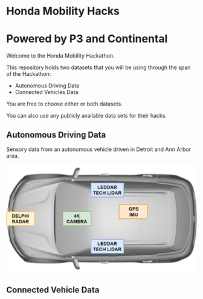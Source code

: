 # Honda Mobility Hacks

# Powered by P3 and Continental

Welcome to the Honda Mobility Hackathon. 

This repository holds two datasets that you will be using through the span of the Hackathon:

-  Autonomous Driving Data
- Connected Vehicles Data

You are free to choose either or both datasets. 

You can also use any publicly available data sets for their hacks.

## Autonomous Driving Data

Sensory data from an autonomous vehicle driven in Detroit and Ann Arbor area. 

![SensorLayout](.\autonomous_driving_data\references\SensorLayout.png)

## Connected Vehicle Data



